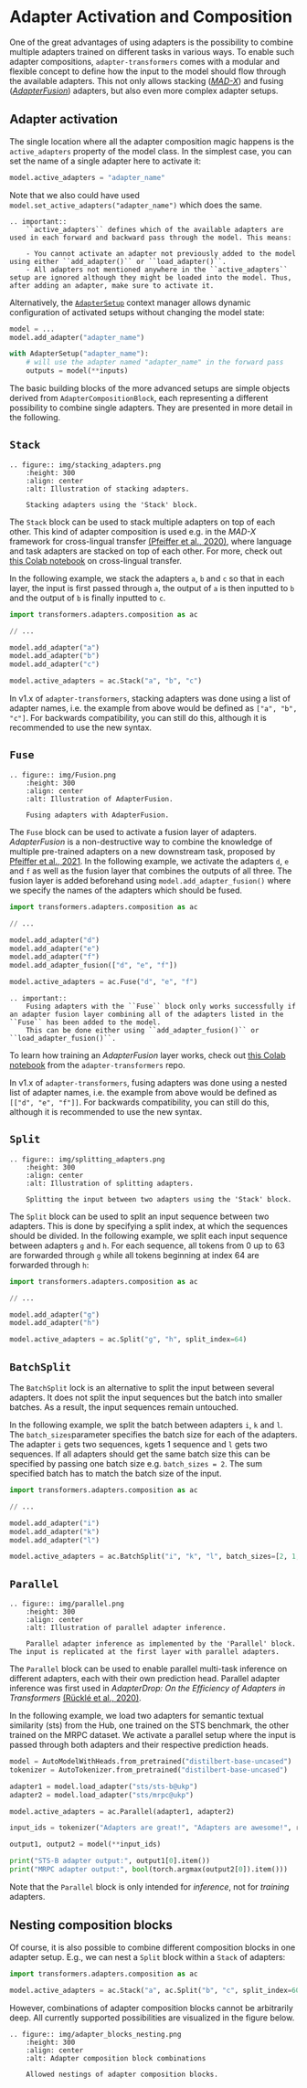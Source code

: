 # Adapter Activation and Composition

One of the great advantages of using adapters is the possibility to combine multiple adapters trained on different tasks in various ways.
To enable such adapter compositions, `adapter-transformers` comes with a modular and flexible concept to define how the input to the model should flow through the available adapters.
This not only allows stacking ([_MAD-X_](https://arxiv.org/pdf/2005.00052.pdf)) and fusing ([_AdapterFusion_](https://arxiv.org/pdf/2005.00247.pdf)) adapters, but also even more complex adapter setups.

## Adapter activation

The single location where all the adapter composition magic happens is the `active_adapters` property of the model class.
In the simplest case, you can set the name of a single adapter here to activate it:
```python
model.active_adapters = "adapter_name"
```

Note that we also could have used `model.set_active_adapters("adapter_name")` which does the same.

```eval_rst
.. important::
    ``active_adapters`` defines which of the available adapters are used in each forward and backward pass through the model. This means:

    - You cannot activate an adapter not previously added to the model using either ``add_adapter()`` or ``load_adapter()``.
    - All adapters not mentioned anywhere in the ``active_adapters`` setup are ignored although they might be loaded into the model. Thus, after adding an adapter, make sure to activate it.
```

Alternatively, the [`AdapterSetup`](classes/adapter_config.html#transformers.AdapterSetup) context manager allows dynamic configuration of activated setups without changing the model state:

```python
model = ...
model.add_adapter("adapter_name")

with AdapterSetup("adapter_name"):
    # will use the adapter named "adapter_name" in the forward pass
    outputs = model(**inputs)
```

The basic building blocks of the more advanced setups are simple objects derived from `AdapterCompositionBlock`,
each representing a different possibility to combine single adapters.
They are presented in more detail in the following.

## `Stack`

```eval_rst
.. figure:: img/stacking_adapters.png
    :height: 300
    :align: center
    :alt: Illustration of stacking adapters.

    Stacking adapters using the 'Stack' block.
```

The `Stack` block can be used to stack multiple adapters on top of each other.
This kind of adapter composition is used e.g. in the _MAD-X_ framework for cross-lingual transfer [(Pfeiffer et al., 2020)](https://arxiv.org/pdf/2005.00052.pdf), where language and task adapters are stacked on top of each other.
For more, check out [this Colab notebook](https://colab.research.google.com/github/Adapter-Hub/adapter-transformers/blob/master/notebooks/04_Cross_Lingual_Transfer.ipynb) on cross-lingual transfer.

In the following example, we stack the adapters `a`, `b` and `c` so that in each layer, the input is first passed through `a`, the output of `a` is then inputted to `b` and the output of `b` is finally inputted to `c`.

```python
import transformers.adapters.composition as ac

// ...

model.add_adapter("a")
model.add_adapter("b")
model.add_adapter("c")

model.active_adapters = ac.Stack("a", "b", "c")
```

In v1.x of `adapter-transformers`, stacking adapters was done using a list of adapter names, i.e. the example from above would be defined as `["a", "b", "c"]`.
For backwards compatibility, you can still do this, although it is recommended to use the new syntax.

## `Fuse`

```eval_rst
.. figure:: img/Fusion.png
    :height: 300
    :align: center
    :alt: Illustration of AdapterFusion.

    Fusing adapters with AdapterFusion.
```

The `Fuse` block can be used to activate a fusion layer of adapters.
_AdapterFusion_ is a non-destructive way to combine the knowledge of multiple pre-trained adapters on a new downstream task, proposed by [Pfeiffer et al., 2021](https://arxiv.org/pdf/2005.00247.pdf).
In the following example, we activate the adapters `d`, `e` and `f` as well as the fusion layer that combines the outputs of all three.
The fusion layer is added beforehand using `model.add_adapter_fusion()` where we specify the names of the adapters which should be fused.

```python
import transformers.adapters.composition as ac

// ...

model.add_adapter("d")
model.add_adapter("e")
model.add_adapter("f")
model.add_adapter_fusion(["d", "e", "f"])

model.active_adapters = ac.Fuse("d", "e", "f")
```

```eval_rst
.. important::
    Fusing adapters with the ``Fuse`` block only works successfully if an adapter fusion layer combining all of the adapters listed in the ``Fuse`` has been added to the model.
    This can be done either using ``add_adapter_fusion()`` or ``load_adapter_fusion()``.
```

To learn how training an _AdapterFusion_ layer works, check out [this Colab notebook](https://colab.research.google.com/github/Adapter-Hub/adapter-transformers/blob/master/notebooks/03_Adapter_Fusion.ipynb) from the `adapter-transformers` repo.

In v1.x of `adapter-transformers`, fusing adapters was done using a nested list of adapter names, i.e. the example from above would be defined as `[["d", "e", "f"]]`.
For backwards compatibility, you can still do this, although it is recommended to use the new syntax.

## `Split`

```eval_rst
.. figure:: img/splitting_adapters.png
    :height: 300
    :align: center
    :alt: Illustration of splitting adapters.

    Splitting the input between two adapters using the 'Stack' block.
```

The `Split` block can be used to split an input sequence between two adapters.
This is done by specifying a split index, at which the sequences should be divided.
In the following example, we split each input sequence between adapters `g` and `h`.
For each sequence, all tokens from 0 up to 63 are forwarded through `g` while all tokens beginning at index 64 are forwarded through `h`:

```python
import transformers.adapters.composition as ac

// ...

model.add_adapter("g")
model.add_adapter("h")

model.active_adapters = ac.Split("g", "h", split_index=64)
```

## `BatchSplit`
The `BatchSplit` lock is an alternative to split the input between several adapters. It does not split the input sequences but the 
batch into smaller batches. As a result, the input sequences remain untouched. 

In the following example, we split the batch between adapters `i`, `k` and `l`. The `batch_sizes`parameter specifies 
the batch size for each of the adapters. The adapter `i` gets two sequences, `k`gets 1 sequence and `l` gets two sequences.
If all adapters should get the same batch size this can be specified by passing one batch size e.g. `batch_sizes = 2`. The sum
specified batch has to match the batch size of the input.
```python
import transformers.adapters.composition as ac

// ...

model.add_adapter("i")
model.add_adapter("k")
model.add_adapter("l")

model.active_adapters = ac.BatchSplit("i", "k", "l", batch_sizes=[2, 1, 2])

```

## `Parallel`

```eval_rst
.. figure:: img/parallel.png
    :height: 300
    :align: center
    :alt: Illustration of parallel adapter inference.

    Parallel adapter inference as implemented by the 'Parallel' block. The input is replicated at the first layer with parallel adapters.
```

The `Parallel` block can be used to enable parallel multi-task inference on different adapters, each with their own prediction head.
Parallel adapter inference was first used in _AdapterDrop: On the Efficiency of Adapters in Transformers_ [(Rücklé et al., 2020)](https://arxiv.org/pdf/2010.11918.pdf).

In the following example, we load two adapters for semantic textual similarity (sts) from the Hub, one trained on the STS benchmark, the other trained on the MRPC dataset.
We activate a parallel setup where the input is passed through both adapters and their respective prediction heads.

```python
model = AutoModelWithHeads.from_pretrained("distilbert-base-uncased")
tokenizer = AutoTokenizer.from_pretrained("distilbert-base-uncased")

adapter1 = model.load_adapter("sts/sts-b@ukp")
adapter2 = model.load_adapter("sts/mrpc@ukp")

model.active_adapters = ac.Parallel(adapter1, adapter2)

input_ids = tokenizer("Adapters are great!", "Adapters are awesome!", return_tensors="pt")

output1, output2 = model(**input_ids)

print("STS-B adapter output:", output1[0].item())
print("MRPC adapter output:", bool(torch.argmax(output2[0]).item()))
```

Note that the `Parallel` block is only intended for _inference_, not for _training_ adapters.

## Nesting composition blocks

Of course, it is also possible to combine different composition blocks in one adapter setup.
E.g., we can nest a `Split` block within a `Stack` of adapters:

```python
import transformers.adapters.composition as ac

model.active_adapters = ac.Stack("a", ac.Split("b", "c", split_index=60))
```

However, combinations of adapter composition blocks cannot be arbitrarily deep. All currently supported possibilities are visualized in the figure below. 

```eval_rst
.. figure:: img/adapter_blocks_nesting.png
    :height: 300
    :align: center
    :alt: Adapter composition block combinations

    Allowed nestings of adapter composition blocks.
```
